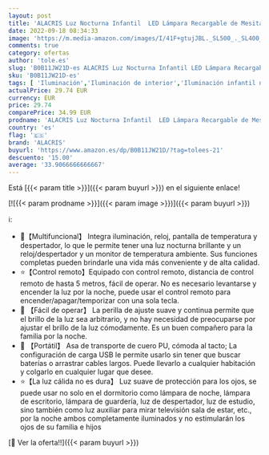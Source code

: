 ```yaml
---
layout: post
title: 'ALACRIS Luz Nocturna Infantil  LED Lámpara Recargable de Mesita de Noche sin Cable para Bebés con Reloj Despertador  Mando a Distancia  Indicadores de hora y temperatura  Ajuste de brillo  para Niños'
date: 2022-09-18 08:34:33
image: 'https://m.media-amazon.com/images/I/41F+gtujJBL._SL500_._SL400_.jpg'
comments: true
category: ofertas
author: 'tole.es'
slug: 'B0B11JW21D-es ALACRIS Luz Nocturna Infantil LED Lámpara Recargable de...'
sku: 'B0B11JW21D-es'
tags: [ 'Iluminación','Iluminación de interior','Iluminación infantil nocturna','Lámparas e iluminación infantil','alacris','bebés','🇪🇸', ]
actualPrice: 29.74 EUR
currency: EUR
price: 29.74
comparePrice: 34.99 EUR
prodname: 'ALACRIS Luz Nocturna Infantil  LED Lámpara Recargable de Mesita de Noche sin Cable para Bebés con Reloj Despertador  Mando a Distancia  Indicadores de hora y temperatura  Ajuste de brillo  para Niños'
country: 'es'
flag: '🇪🇸'
brand: 'ALACRIS'
buyurl: 'https://www.amazon.es/dp/B0B11JW21D/?tag=tolees-21'
descuento: '15.00'
average: '33.9066666666667'
---
```


Está [{{< param title >}}]({{< param buyurl >}}) en el siguiente enlace!

[![{{< param prodname >}}]({{< param image >}})]({{< param buyurl >}})

ℹ️:

- 🌙【Multifuncional】 Integra iluminación, reloj, pantalla de temperatura y despertador, lo que le permite tener una luz nocturna brillante y un reloj/despertador y un monitor de temperatura ambiente. Sus funciones completas pueden brindarle una vida más conveniente y de alta calidad.
- ⭐【Control remoto】Equipado con control remoto, distancia de control remoto de hasta 5 metros, fácil de operar. No es necesario levantarse y encender la luz por la noche, puede usar el control remoto para encender/apagar/temporizar con una sola tecla.
- 🌙 【Fácil de operar】 La perilla de ajuste suave y continua permite que el brillo de la luz sea arbitrario, y no hay necesidad de preocuparse por ajustar el brillo de la luz cómodamente. Es un buen compañero para la familia por la noche.
- 🌙 【Portátil】 Asa de transporte de cuero PU, cómoda al tacto; La configuración de carga USB le permite usarlo sin tener que buscar baterías o arrastrar cables largos. Puede llevarlo a cualquier habitación y colgarlo en cualquier lugar que desee.
- ⭐【La luz cálida no es dura】 Luz suave de protección para los ojos, se puede usar no solo en el dormitorio como lámpara de noche, lámpara de escritorio, lámpara de guardería, luz de despertador, luz de estudio, sino también como luz auxiliar para mirar televisión sala de estar, etc., por la noche ambos completamente iluminados y no estimularán los ojos de su familia e hijos

[🛒 Ver la oferta!!]({{< param buyurl >}})
